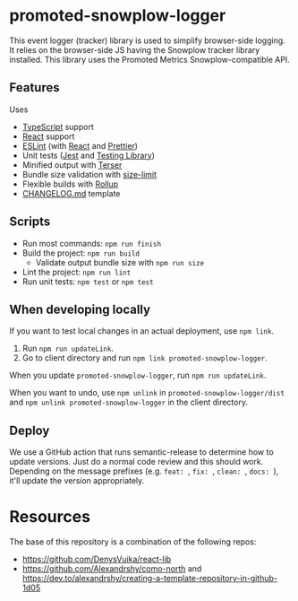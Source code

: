 # promoted-snowplow-logger

This event logger (tracker) library is used to simplify browser-side logging.  It relies on the browser-side JS having the Snowplow tracker library installed.  This library uses the Promoted Metrics Snowplow-compatible API.

## Features

Uses
- [TypeScript](https://www.typescriptlang.org/) support
- [React](https://reactjs.org/) support
- [ESLint](https://eslint.org/) (with [React](https://reactjs.org/) and [Prettier](https://prettier.io/))
- Unit tests ([Jest](https://jestjs.io/) and [Testing Library](https://testing-library.com/))
- Minified output with [Terser](https://terser.org/)
- Bundle size validation with [size-limit](https://github.com/ai/size-limit)
- Flexible builds with [Rollup](https://www.rollupjs.org/)
- [CHANGELOG.md](https://keepachangelog.com/en/1.0.0/) template

## Scripts

- Run most commands: `npm run finish`
- Build the project: `npm run build`
  - Validate output bundle size with `npm run size`
- Lint the project: `npm run lint`
- Run unit tests: `npm test` or `npm test`

## When developing locally

If you want to test local changes in an actual deployment, use `npm link`.

1. Run `npm run updateLink`.
4. Go to client directory and run `npm link promoted-snowplow-logger`.

When you update `promoted-snowplow-logger`, run `npm run updateLink`.

When you want to undo, use `npm unlink` in `promoted-snowplow-logger/dist` and `npm unlink promoted-snowplow-logger` in the client directory.

## Deploy

We use a GitHub action that runs semantic-release to determine how to update versions.  Just do a normal code review and this should work.  Depending on the message prefixes (e.g. `feat: `, `fix: `, `clean: `, `docs: `), it'll update the version appropriately.

# Resources

The base of this repository is a combination of the following repos:
- https://github.com/DenysVuika/react-lib
- https://github.com/Alexandrshy/como-north and https://dev.to/alexandrshy/creating-a-template-repository-in-github-1d05
